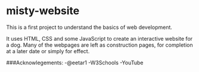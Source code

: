 # misty-website

This is a first project to understand the basics of web development.  

It uses HTML, CSS and some JavaScript to create an interactive website for a dog.  Many of the webpages are left as construction pages, for completion at a later date or simply for effect.

###Acknowlegements:
-@eetar1
-W3Schools
-YouTube
